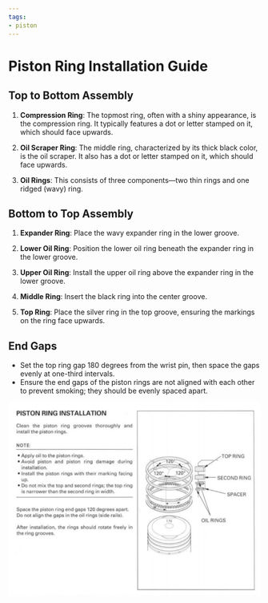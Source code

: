 ```yaml
---
tags:
- piston
---
```


# Piston Ring Installation Guide

## Top to Bottom Assembly

1. **Compression Ring**: The topmost ring, often with a shiny appearance, is the compression ring. It typically features a dot or letter stamped on it, which should face upwards.

2. **Oil Scraper Ring**: The middle ring, characterized by its thick black color, is the oil scraper. It also has a dot or letter stamped on it, which should face upwards.

3. **Oil Rings**: This consists of three components—two thin rings and one ridged (wavy) ring.

## Bottom to Top Assembly

1. **Expander Ring**: Place the wavy expander ring in the lower groove.

2. **Lower Oil Ring**: Position the lower oil ring beneath the expander ring in the lower groove.

3. **Upper Oil Ring**: Install the upper oil ring above the expander ring in the lower groove.

4. **Middle Ring**: Insert the black ring into the center groove.

5. **Top Ring**: Place the silver ring in the top groove, ensuring the markings on the ring face upwards.

## End Gaps

- Set the top ring gap 180 degrees from the wrist pin, then space the gaps evenly at one-third intervals.
- Ensure the end gaps of the piston rings are not aligned with each other to prevent smoking; they should be evenly spaced apart.

![Ring Stack](../../../static/img/ring-stack.png)
